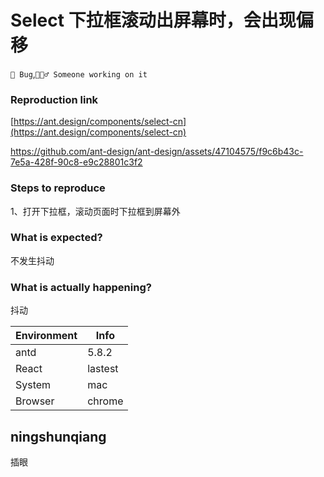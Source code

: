 # Select 下拉框滚动出屏幕时，会出现偏移

`🐛 Bug`,`👷🏻‍♂️ Someone working on it`

### Reproduction link

[https://ant.design/components/select-cn](https://ant.design/components/select-cn)

https://github.com/ant-design/ant-design/assets/47104575/f9c6b43c-7e5a-428f-90c8-e9c28801c3f2

### Steps to reproduce

1、打开下拉框，滚动页面时下拉框到屏幕外

### What is expected?

不发生抖动

### What is actually happening?

抖动

| Environment | Info    |
| ----------- | ------- |
| antd        | 5.8.2   |
| React       | lastest |
| System      | mac     |
| Browser     | chrome  |

<!-- generated by ant-design-issue-helper. DO NOT REMOVE -->

## ningshunqiang

插眼
